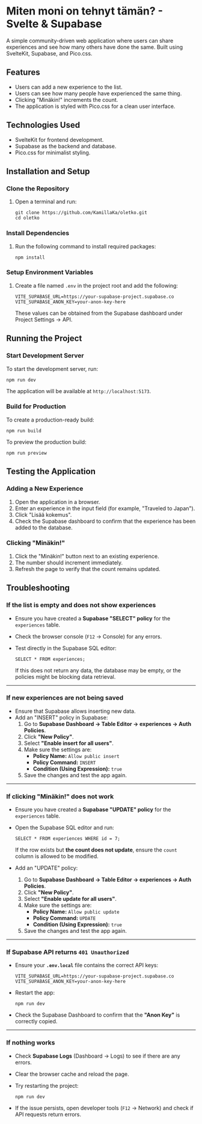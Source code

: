 # Miten moni on tehnyt tämän? - Svelte & Supabase

A simple community-driven web application where users can share experiences and see how many others have done the same. Built using SvelteKit, Supabase, and Pico.css.

Features
--------

-   Users can add a new experience to the list.
-   Users can see how many people have experienced the same thing.
-   Clicking "Minäkin!" increments the count.
-   The application is styled with Pico.css for a clean user interface.

Technologies Used
-----------------

-   SvelteKit for frontend development.
-   Supabase as the backend and database.
-   Pico.css for minimalist styling.

Installation and Setup
----------------------

### Clone the Repository

1.  Open a terminal and run:

    ```
    git clone https://github.com/KamillaKa/oletko.git
    cd oletko
    ```

### Install Dependencies

1.  Run the following command to install required packages:

    `npm install`

### Setup Environment Variables

1.  Create a file named `.env` in the project root and add the following:
    ```
    VITE_SUPABASE_URL=https://your-supabase-project.supabase.co
    VITE_SUPABASE_ANON_KEY=your-anon-key-here
    ```

    These values can be obtained from the Supabase dashboard under Project Settings → API.

Running the Project
-------------------

### Start Development Server

To start the development server, run:

`npm run dev`

The application will be available at `http://localhost:5173`.

### Build for Production

To create a production-ready build:

`npm run build`

To preview the production build:

`npm run preview`

Testing the Application
-----------------------

### Adding a New Experience

1.  Open the application in a browser.
2.  Enter an experience in the input field (for example, "Traveled to Japan").
3.  Click "Lisää kokemus".
4.  Check the Supabase dashboard to confirm that the experience has been added to the database.

### Clicking "Minäkin!"

1.  Click the "Minäkin!" button next to an existing experience.
2.  The number should increment immediately.
3.  Refresh the page to verify that the count remains updated.

**Troubleshooting**
-------------------

### **If the list is empty and does not show experiences**

-   Ensure you have created a **Supabase "SELECT" policy** for the `experiences` table.
-   Check the browser console (`F12` → Console) for any errors.
-   Test directly in the Supabase SQL editor:

    `SELECT * FROM experiences;`

    If this does not return any data, the database may be empty, or the policies might be blocking data retrieval.

* * * * *

### **If new experiences are not being saved**

-   Ensure that Supabase allows inserting new data.
-   Add an "INSERT" policy in Supabase:
    1.  Go to **Supabase Dashboard → Table Editor → experiences → Auth Policies**.
    2.  Click **"New Policy"**.
    3.  Select **"Enable insert for all users"**.
    4.  Make sure the settings are:
        -   **Policy Name:** `Allow public insert`
        -   **Policy Command:** `INSERT`
        -   **Condition (Using Expression):** `true`
    5.  Save the changes and test the app again.

* * * * *

### **If clicking "Minäkin!" does not work**

-   Ensure you have created a **Supabase "UPDATE" policy** for the `experiences` table.

-   Open the Supabase SQL editor and run:

    `SELECT * FROM experiences WHERE id = 7;`

    If the row exists but **the count does not update**, ensure the `count` column is allowed to be modified.

-   Add an "UPDATE" policy:

    1.  Go to **Supabase Dashboard → Table Editor → experiences → Auth Policies**.
    2.  Click **"New Policy"**.
    3.  Select **"Enable update for all users"**.
    4.  Make sure the settings are:
        -   **Policy Name:** `Allow public update`
        -   **Policy Command:** `UPDATE`
        -   **Condition (Using Expression):** `true`
    5.  Save the changes and test the app again.

* * * * *

### **If Supabase API returns `401 Unauthorized`**

-   Ensure your **`.env.local`** file contains the correct API keys:

    ```
    VITE_SUPABASE_URL=https://your-supabase-project.supabase.co
    VITE_SUPABASE_ANON_KEY=your-anon-key-here
    ```

-   Restart the app:

    `npm run dev`

-   Check the Supabase Dashboard to confirm that the **"Anon Key"** is correctly copied.

* * * * *

### **If nothing works**

-   Check **Supabase Logs** (Dashboard → Logs) to see if there are any errors.
-   Clear the browser cache and reload the page.
-   Try restarting the project:

    `npm run dev`

-   If the issue persists, open developer tools (`F12` → Network) and check if API requests return errors.
